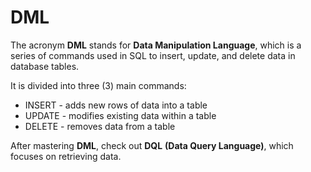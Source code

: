 # DML
The acronym **DML** stands for **Data Manipulation Language**, which is a series of commands used in SQL to insert, update, and delete data in database tables.

It is divided into three (3) main commands:

- INSERT - adds new rows of data into a table
- UPDATE - modifies existing data within a table
- DELETE - removes data from a table

After mastering **DML**, check out **DQL** **(Data Query Language)**, which focuses on retrieving data.
